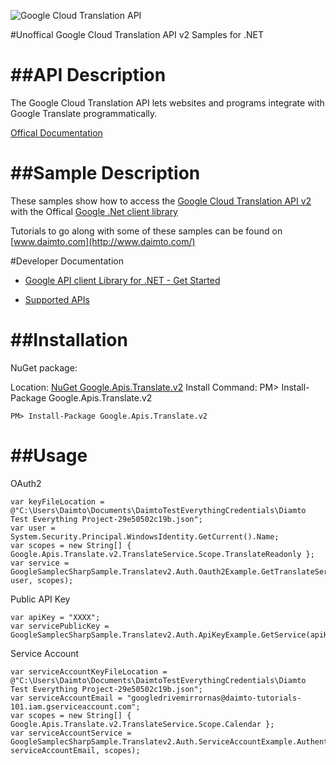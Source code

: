 ﻿![Google Cloud Translation API](https://www.google.com/images/icons/product/translate-32.png)

#Unoffical Google Cloud Translation API v2 Samples for .NET  

##API Description
=============

The Google Cloud Translation API lets websites and programs integrate with    Google Translate programmatically.

[Offical Documentation](https://code.google.com/apis/language/translate/v2/getting_started.html)

##Sample Description
=============

These samples show how to access the [Google Cloud Translation API v2](https://code.google.com/apis/language/translate/v2/getting_started.html) with the Offical [Google .Net client library](https://github.com/google/google-api-dotnet-client)

Tutorials to go along with some of these samples can be found on [www.daimto.com](http://www.daimto.com/)

#Developer Documentation

* [Google API client Library for .NET - Get Started](https://developers.google.com/api-client-library/dotnet/get_started)

* [Supported APIs](https://developers.google.com/api-client-library/dotnet/apis/)

##Installation
=================================

NuGet package:

Location: [NuGet Google.Apis.Translate.v2](https://www.nuget.org/packages/Google.Apis.Translate.v2)
Install Command: PM>  Install-Package Google.Apis.Translate.v2

```
PM> Install-Package Google.Apis.Translate.v2
```

##Usage
=================================

OAuth2
```
var keyFileLocation = @"C:\Users\Daimto\Documents\DaimtoTestEverythingCredentials\Diamto Test Everything Project-29e50502c19b.json";
var user = System.Security.Principal.WindowsIdentity.GetCurrent().Name;
var scopes = new String[] { Google.Apis.Translate.v2.TranslateService.Scope.TranslateReadonly };
var service = GoogleSamplecSharpSample.Translatev2.Auth.Oauth2Example.GetTranslateService(keyFileLocation, user, scopes);
```
Public API Key
```
var apiKey = "XXXX";
var servicePublicKey = GoogleSamplecSharpSample.Translatev2.Auth.ApiKeyExample.GetService(apiKey);
```
Service Account
```
var serviceAccountKeyFileLocation = @"C:\Users\Daimto\Documents\DaimtoTestEverythingCredentials\Diamto Test Everything Project-29e50502c19b.json";
var serviceAccountEmail = "googledrivemirrornas@daimto-tutorials-101.iam.gserviceaccount.com";
var scopes = new String[] { Google.Apis.Translate.v2.TranslateService.Scope.Calendar };            
var serviceAccountService = GoogleSamplecSharpSample.Translatev2.Auth.ServiceAccountExample.AuthenticateServiceAccount(serviceAccountKeyFileLocation, serviceAccountEmail, scopes);
```
